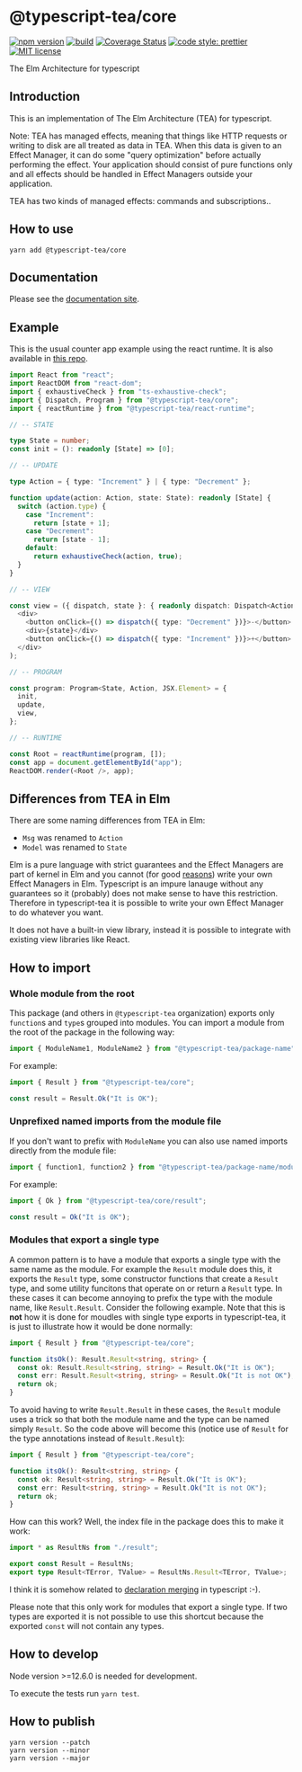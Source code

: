# @typescript-tea/core

[![npm version][version-image]][version-url]
[![build][build-image]][build-url]
[![Coverage Status][codecov-image]][codecov-url]
[![code style: prettier][prettier-image]][prettier-url]
[![MIT license][license-image]][license-url]

The Elm Architecture for typescript

## Introduction

This is an implementation of The Elm Architecture (TEA) for typescript.

Note: TEA has managed effects, meaning that things like HTTP requests or writing to disk are all treated as data in TEA. When this data is given to an Effect Manager, it can do some "query optimization" before actually performing the effect. Your application should consist of pure functions only and all effects should be handled in Effect Managers outside your application.

TEA has two kinds of managed effects: commands and subscriptions..

## How to use

```
yarn add @typescript-tea/core
```

## Documentation

Please see the [documentation site](https://typescript-tea.github.io/core).

## Example

This is the usual counter app example using the react runtime. It is also available in [this repo](https://github.com/typescript-tea/simple-counter-example).

```ts
import React from "react";
import ReactDOM from "react-dom";
import { exhaustiveCheck } from "ts-exhaustive-check";
import { Dispatch, Program } from "@typescript-tea/core";
import { reactRuntime } from "@typescript-tea/react-runtime";

// -- STATE

type State = number;
const init = (): readonly [State] => [0];

// -- UPDATE

type Action = { type: "Increment" } | { type: "Decrement" };

function update(action: Action, state: State): readonly [State] {
  switch (action.type) {
    case "Increment":
      return [state + 1];
    case "Decrement":
      return [state - 1];
    default:
      return exhaustiveCheck(action, true);
  }
}

// -- VIEW

const view = ({ dispatch, state }: { readonly dispatch: Dispatch<Action>; readonly state: State }) => (
  <div>
    <button onClick={() => dispatch({ type: "Decrement" })}>-</button>
    <div>{state}</div>
    <button onClick={() => dispatch({ type: "Increment" })}>+</button>
  </div>
);

// -- PROGRAM

const program: Program<State, Action, JSX.Element> = {
  init,
  update,
  view,
};

// -- RUNTIME

const Root = reactRuntime(program, []);
const app = document.getElementById("app");
ReactDOM.render(<Root />, app);
```

## Differences from TEA in Elm

There are some naming differences from TEA in Elm:

- `Msg` was renamed to `Action`
- `Model` was renamed to `State`

Elm is a pure language with strict guarantees and the Effect Managers are part of kernel in Elm and you cannot (for good [reasons](https://groups.google.com/forum/#!msg/elm-dev/1JW6wknkDIo/H9ZnS71BCAAJ)) write your own Effect Managers in Elm. Typescript is an impure lanauge without any guarantees so it (probably) does not make sense to have this restriction. Therefore in typescript-tea it is possible to write your own Effect Manager to do whatever you want.

It does not have a built-in view library, instead it is possible to integrate with existing view libraries like React.

## How to import

### Whole module from the root

This package (and others in `@typescript-tea` organization) exports only `function`s and `type`s grouped into modules. You can import a module from the root of the package in the following way:

```ts
import { ModuleName1, ModuleName2 } from "@typescript-tea/package-name";
```

For example:

```ts
import { Result } from "@typescript-tea/core";

const result = Result.Ok("It is OK");
```

### Unprefixed named imports from the module file

If you don't want to prefix with `ModuleName` you can also use named imports directly from the module file:

```ts
import { function1, function2 } from "@typescript-tea/package-name/module-name";
```

For example:

```ts
import { Ok } from "@typescript-tea/core/result";

const result = Ok("It is OK");
```

### Modules that export a single type

A common pattern is to have a module that exports a single type with the same name as the module. For example the `Result` module does this, it exports the `Result` type, some constructor functions that create a `Result` type, and some utility funcitons that operate on or return a `Result` type. In these cases it can become annoying to prefix the type with the module name, like `Result.Result`. Consider the following example. Note that this is **not** how it is done for moudles with single type exports in typescript-tea, it is just to illustrate how it would be done normally:

```ts
import { Result } from "@typescript-tea/core";

function itsOk(): Result.Result<string, string> {
  const ok: Result.Result<string, string> = Result.Ok("It is OK");
  const err: Result.Result<string, string> = Result.Ok("It is not OK");
  return ok;
}
```

To avoid having to write `Result.Result` in these cases, the `Result` module uses a trick so that both the module name and the type can be named simply `Result`. So the code above will become this (notice use of `Result` for the type annotations instead of `Result.Result`):

```ts
import { Result } from "@typescript-tea/core";

function itsOk(): Result<string, string> {
  const ok: Result<string, string> = Result.Ok("It is OK");
  const err: Result<string, string> = Result.Ok("It is not OK");
  return ok;
}
```

How can this work? Well, the index file in the package does this to make it work:

```ts
import * as ResultNs from "./result";

export const Result = ResultNs;
export type Result<TError, TValue> = ResultNs.Result<TError, TValue>;
```

I think it is somehow related to [declaration merging](https://www.typescriptlang.org/docs/handbook/declaration-merging.html) in typescript :-).

Please note that this only work for modules that export a single type. If two types are exported it is not possible to use this shortcut because the exported `const` will not contain any types.

## How to develop

Node version >=12.6.0 is needed for development.

To execute the tests run `yarn test`.

## How to publish

```
yarn version --patch
yarn version --minor
yarn version --major
```

[version-image]: https://img.shields.io/npm/v/@typescript-tea/core.svg?style=flat
[version-url]: https://www.npmjs.com/package/@typescript-tea/core
[build-image]: https://github.com/typescript-tea/core/workflows/Build/badge.svg
[build-url]: https://github.com/typescript-tea/core/actions?query=workflow%3ABuild+branch%3Amaster
[codecov-image]: https://codecov.io/gh/typescript-tea/core/branch/master/graph/badge.svg
[codecov-url]: https://codecov.io/gh/typescript-tea/core
[prettier-image]: https://img.shields.io/badge/code_style-prettier-ff69b4.svg?style=flat
[prettier-url]: https://github.com/prettier/prettier
[license-image]: https://img.shields.io/github/license/typescript-tea/core.svg?style=flat
[license-url]: https://opensource.org/licenses/MIT
